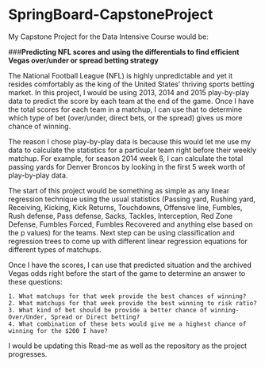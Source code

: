 # SpringBoard-CapstoneProject

My Capstone Project for the Data Intensive Course would be:

###**Predicting NFL scores and using the differentials to find efficient Vegas over/under or spread betting strategy**  

The National Football League (NFL) is highly unpredictable and yet it resides comfortably as the king of the United States’ thriving sports betting market. In this project, I would be using 2013, 2014 and 2015 play-by-play data to predict the score by each team at the end of the game. Once I have the total scores for each team in a matchup, I can use that to determine which type of bet (over/under, direct bets, or the spread) gives us more chance of winning. 

The reason I chose play-by-play data is because this would let me use my data to calculate the statistics for a particular team right before their weekly matchup. For example, for season 2014 week 6, I can calculate the total passing yards for Denver Broncos by looking in the first 5 week worth of play-by-play data. 

The start of this project would be something as simple as any linear regression technique using the usual statistics (Passing yard, Rushing yard, Receiving, Kicking, Kick Returns, Touchdowns, Offensive line, Fumbles, Rush defense, Pass defense, Sacks, Tackles, Interception, Red Zone Defense, Fumbles Forced, Fumbles Recovered and anything else based on the p values) for the teams. Next step can be using classification and regression trees to come up with different linear regression equations for different types of matchups. 

Once I have the scores, I can use that predicted situation and the archived Vegas odds right before the start of the game to determine an answer to these questions:

	1. What matchups for that week provide the best chances of winning?
	2. What matchups for that week provide the best winning to risk ratio?
	3. What kind of bet should be provide a better chance of winning- Over/Under, Spread or Direct betting?
	4. What combination of these bets would give me a highest chance of winning for the $200 I have?

I would be updating this Read-me as well as the repository as the project progresses.
